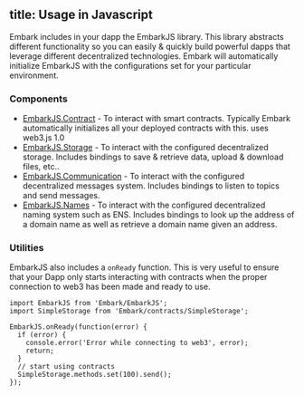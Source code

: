 title: Usage in Javascript
---

Embark includes in your dapp the EmbarkJS library. This library abstracts different functionality so you can easily & quickly build powerful dapps that leverage different decentralized technologies.
Embark will automatically initialize EmbarkJS with the configurations set for your particular environment.

### Components

* [EmbarkJS.Contract](contracts_javascript.html) - To interact with smart contracts. Typically Embark automatically initializes all your deployed contracts with this. uses web3.js 1.0
* [EmbarkJS.Storage](storage_javascript.html) - To interact with the configured decentralized storage. Includes bindings to save & retrieve data, upload & download files, etc..
* [EmbarkJS.Communication](messages_javascript.html) - To interact with the configured decentralized messages system. Includes bindings to listen to topics and send messages.
* [EmbarkJS.Names](naming_javascript.html) - To interact with the configured decentralized naming system such as ENS. Includes bindings to look up the address of a domain name as well as retrieve a domain name given an address.

### Utilities

EmbarkJS also includes a `onReady` function. This is very useful to ensure that your Dapp only starts interacting with contracts when the proper connection to web3 has been made and ready to use.

<pre><code class="javascript">import EmbarkJS from 'Embark/EmbarkJS';
import SimpleStorage from 'Embark/contracts/SimpleStorage';

EmbarkJS.onReady(function(error) {
  if (error) {
    console.error('Error while connecting to web3', error);
    return;
  }
  // start using contracts
  SimpleStorage.methods.set(100).send();
});
</code></pre>

